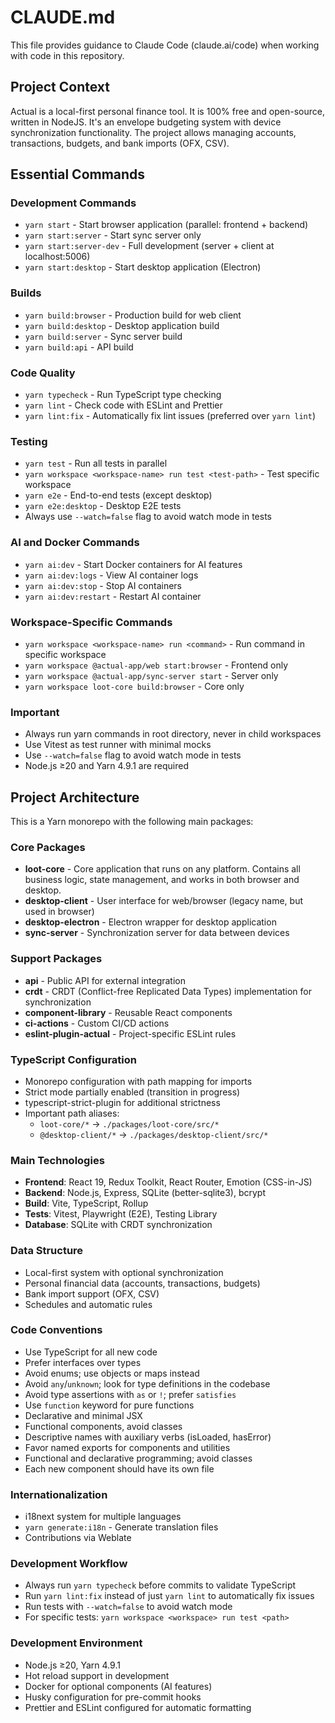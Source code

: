 # CLAUDE.md

This file provides guidance to Claude Code (claude.ai/code) when working with code in this repository.

## Project Context

Actual is a local-first personal finance tool. It is 100% free and open-source, written in NodeJS. It's an envelope budgeting system with device synchronization functionality. The project allows managing accounts, transactions, budgets, and bank imports (OFX, CSV).

## Essential Commands

### Development Commands

- `yarn start` - Start browser application (parallel: frontend + backend)
- `yarn start:server` - Start sync server only
- `yarn start:server-dev` - Full development (server + client at localhost:5006)
- `yarn start:desktop` - Start desktop application (Electron)

### Builds

- `yarn build:browser` - Production build for web client
- `yarn build:desktop` - Desktop application build
- `yarn build:server` - Sync server build
- `yarn build:api` - API build

### Code Quality

- `yarn typecheck` - Run TypeScript type checking
- `yarn lint` - Check code with ESLint and Prettier
- `yarn lint:fix` - Automatically fix lint issues (preferred over `yarn lint`)

### Testing

- `yarn test` - Run all tests in parallel
- `yarn workspace <workspace-name> run test <test-path>` - Test specific workspace
- `yarn e2e` - End-to-end tests (except desktop)
- `yarn e2e:desktop` - Desktop E2E tests
- Always use `--watch=false` flag to avoid watch mode in tests

### AI and Docker Commands

- `yarn ai:dev` - Start Docker containers for AI features
- `yarn ai:dev:logs` - View AI container logs
- `yarn ai:dev:stop` - Stop AI containers
- `yarn ai:dev:restart` - Restart AI container

### Workspace-Specific Commands

- `yarn workspace <workspace-name> run <command>` - Run command in specific workspace
- `yarn workspace @actual-app/web start:browser` - Frontend only
- `yarn workspace @actual-app/sync-server start` - Server only
- `yarn workspace loot-core build:browser` - Core only

### Important

- Always run yarn commands in root directory, never in child workspaces
- Use Vitest as test runner with minimal mocks
- Use `--watch=false` flag to avoid watch mode in tests
- Node.js ≥20 and Yarn 4.9.1 are required

## Project Architecture

This is a Yarn monorepo with the following main packages:

### Core Packages

- **loot-core** - Core application that runs on any platform. Contains all business logic, state management, and works in both browser and desktop.
- **desktop-client** - User interface for web/browser (legacy name, but used in browser)
- **desktop-electron** - Electron wrapper for desktop application
- **sync-server** - Synchronization server for data between devices

### Support Packages

- **api** - Public API for external integration
- **crdt** - CRDT (Conflict-free Replicated Data Types) implementation for synchronization
- **component-library** - Reusable React components
- **ci-actions** - Custom CI/CD actions
- **eslint-plugin-actual** - Project-specific ESLint rules

### TypeScript Configuration

- Monorepo configuration with path mapping for imports
- Strict mode partially enabled (transition in progress)
- typescript-strict-plugin for additional strictness
- Important path aliases:
  - `loot-core/*` → `./packages/loot-core/src/*`
  - `@desktop-client/*` → `./packages/desktop-client/src/*`

### Main Technologies

- **Frontend**: React 19, Redux Toolkit, React Router, Emotion (CSS-in-JS)
- **Backend**: Node.js, Express, SQLite (better-sqlite3), bcrypt
- **Build**: Vite, TypeScript, Rollup
- **Tests**: Vitest, Playwright (E2E), Testing Library
- **Database**: SQLite with CRDT synchronization

### Data Structure

- Local-first system with optional synchronization
- Personal financial data (accounts, transactions, budgets)
- Bank import support (OFX, CSV)
- Schedules and automatic rules

### Code Conventions

- Use TypeScript for all new code
- Prefer interfaces over types
- Avoid enums; use objects or maps instead
- Avoid `any`/`unknown`; look for type definitions in the codebase
- Avoid type assertions with `as` or `!`; prefer `satisfies`
- Use `function` keyword for pure functions
- Declarative and minimal JSX
- Functional components, avoid classes
- Descriptive names with auxiliary verbs (isLoaded, hasError)
- Favor named exports for components and utilities
- Functional and declarative programming; avoid classes
- Each new component should have its own file

### Internationalization

- i18next system for multiple languages
- `yarn generate:i18n` - Generate translation files
- Contributions via Weblate

### Development Workflow

- Always run `yarn typecheck` before commits to validate TypeScript
- Run `yarn lint:fix` instead of just `yarn lint` to automatically fix issues
- Run tests with `--watch=false` to avoid watch mode
- For specific tests: `yarn workspace <workspace> run test <path>`

### Development Environment

- Node.js ≥20, Yarn 4.9.1
- Hot reload support in development
- Docker for optional components (AI features)
- Husky configuration for pre-commit hooks
- Prettier and ESLint configured for automatic formatting
